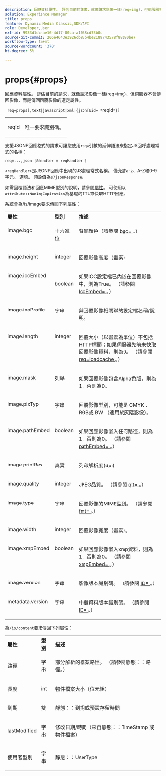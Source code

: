 ```yaml
---
description: 回應資料屬性。 評估目前的請求，就像請求影像一樣(req=img)，但伺服器不會傳回影像，而是傳回回覆影像的選定屬性。
solution: Experience Manager
title: props
feature: Dynamic Media Classic,SDK/API
role: Developer,User
exl-id: 9933d1dc-ae16-4d17-80ca-a1068cd73b0c
source-git-commit: 206e4643e3926cb85b4be2189743578f88180be7
workflow-type: tm+mt
source-wordcount: '370'
ht-degree: 5%

---
```


# props{#props}

回應資料屬性。 評估目前的請求，就像請求影像一樣(req=img)，但伺服器不會傳回影像，而是傳回回覆影像的選定屬性。

` req=props[,text|javascript|xml|{json[&id= *`reqId`*}]`

<table id="simpletable_A9FCC880171B4A9DBAE28413AFDF75F7"> 
 <tr class="strow"> 
  <td class="stentry"> <p> <span class="codeph"> <span class="varname"> reqId </span> </span> </p> </td> 
  <td class="stentry"> <p>唯一要求識別碼。 </p> </td> 
 </tr> 
</table>

支援JSONP回應格式的請求可讓您使用`req=`引數的延伸語法來指定JS回呼處理常式的名稱：

`req=...,json [&handler = reqHandler ]`

`<reqHandler>`是JSONP回應中出現的JS處理常式名稱。 僅允許a-z、A-Z和0-9字元。 選填。 預設值為`s7jsonResponse`。

如需回覆語法和回應MIME型別的說明，請參閱[屬性](../../../../../../is-api/http-ref/image-serving-api-ref/c-http-protocol-reference/c-response-data/c-properties/c-properties.md#concept-49c609fd6de942cab422ee412353c9d9)。 可使用以`attribute::NonImgExpiration`為基礎的TTL來快取HTTP回應。

系統會為/is/image要求傳回下列屬性：

<table id="table_9665612ED7D24C07AAF75D953C0FEB36"> 
 <tbody> 
  <tr> 
   <td> <b>屬性</b> </td> 
   <td> <b>型別</b> </td> 
   <td> <b>描述</b> </td> 
  </tr> 
  <tr valign="top"> 
   <td> <p> <span class="codeph"> image.bgc </span> </p> </td> 
   <td> <p> 十六進位 </p> </td> 
   <td> <p> 背景顏色（請參閱<span class="codeph"> <a href="../../../../../../is-api/http-ref/image-serving-api-ref/c-http-protocol-reference/c-command-reference/r-bgc.md#reference-53376175f617446fbe5c69120f834b88" type="reference" format="dita" scope="local"> bgc= </a> </span>。） </p> </td> 
  </tr> 
  <tr valign="top"> 
   <td valign="top"> <p> <span class="codeph"> image.height </span> </p> </td> 
   <td> <p> integer </p> </td> 
   <td> <p> 回覆影像高度（畫素） </p> </td> 
  </tr> 
  <tr> 
   <td valign="top"> <p> <span class="codeph"> image.iccEmbed </span> </p> </td> 
   <td> <p> boolean </p> </td> 
   <td> <p> 如果ICC設定檔已內嵌在回覆影像中，則為True。 （請參閱<span class="codeph"> <a href="../../../../../../is-api/http-ref/image-serving-api-ref/c-http-protocol-reference/c-command-reference/r-iccembed.md#reference-e3b774fb322046a2a6dde3a7bab5583e" type="reference" format="dita" scope="local"> IccEmbed= </a> </span>。） </p> </td> 
  </tr> 
  <tr valign="top"> 
   <td> <p> <span class="codeph"> image.iccProfile </span> </p> </td> 
   <td> <p> 字串 </p> </td> 
   <td> <p> 與回覆影像相關聯的設定檔名稱/說明。 </p> </td> 
  </tr> 
  <tr valign="top"> 
   <td> <p> <span class="codeph"> image.length </span> </p> </td> 
   <td> <p> integer </p> </td> 
   <td> <p> 回覆大小（以畫素為單位）不包括HTTP標頭；如果伺服器先前未快取回覆影像資料，則為0。 （請參閱<span class="codeph"> <a href="../../../../../../is-api/http-ref/image-serving-api-ref/c-http-protocol-reference/c-command-reference/r-req/r-req.md#reference-907cdb4a97034db7ad94695f25552e76" type="reference" format="dita" scope="local"> req=loadcache </a> </span>。） </p> </td> 
  </tr> 
  <tr valign="top"> 
   <td> <p> <span class="codeph"> image.mask </span> </p> </td> 
   <td> <p> 列舉 </p> </td> 
   <td> <p> 如果回覆影像包含Alpha色版，則為1，否則為0。 </p> </td> 
  </tr> 
  <tr valign="top"> 
   <td> <p> <span class="codeph"> image.pixTyp </span> </p> </td> 
   <td> <p> 字串 </p> </td> 
   <td> <p> 回覆影像型別，可能是<span class="codeph"> CMYK </span>、<span class="codeph">RGB</span>或<span class="codeph"> BW </span> （適用於灰階影像）。 </p> </td> 
  </tr> 
  <tr valign="top"> 
   <td> <p> <span class="codeph"> image.pathEmbed </span> </p> </td> 
   <td> <p> boolean </p> </td> 
   <td> <p> 如果回應影像嵌入任何路徑，則為1，否則為0。 （請參閱<span class="codeph"> <a href="../../../../../../is-api/http-ref/image-serving-api-ref/c-http-protocol-reference/c-command-reference/r-pathembed.md#reference-9ccf0771d6634cf68c1c9c33cd428301" type="reference" format="dita" scope="local"> pathEmbed= </a> </span>。） </p> </td> 
  </tr> 
  <tr valign="top"> 
   <td> <p> <span class="codeph"> image.printRes </span> </p> </td> 
   <td> <p> 真實 </p> </td> 
   <td> <p> 列印解析度(dpi) </p> </td> 
  </tr> 
  <tr valign="top"> 
   <td> <p> <span class="codeph"> image.quality </span> </p> </td> 
   <td> <p> integer </p> </td> 
   <td> <p> JPEG品質。 （請參閱<span class="codeph"> <a href="../../../../../../is-api/http-ref/image-serving-api-ref/c-http-protocol-reference/c-command-reference/r-is-http-qlt.md#reference-f69ed0758c784b0385d979820546d352" type="reference" format="dita" scope="local"> qlt= </a> </span>。） </p> </td> 
  </tr> 
  <tr valign="top"> 
   <td> <p> <span class="codeph"> image.type </span> </p> </td> 
   <td> <p> 字串 </p> </td> 
   <td> <p> 回覆影像的MIME型別。 （請參閱<span class="codeph"> <a href="../../../../../../is-api/http-ref/image-serving-api-ref/c-http-protocol-reference/c-command-reference/r-is-http-fmt.md#reference-cdf10043423b45ba9fe15157fb3ae37a" type="reference" format="dita" scope="local"> fmt= </a> </span>。） </p> </td> 
  </tr> 
  <tr valign="top"> 
   <td> <p> <span class="codeph"> image.width </span> </p> </td> 
   <td> <p> integer </p> </td> 
   <td> <p> 回覆影像寬度（畫素）。 </p> </td> 
  </tr> 
  <tr valign="top"> 
   <td> <p> <span class="codeph"> image.xmpEmbed </span> </p> </td> 
   <td> <p> boolean </p> </td> 
   <td> <p> 如果回應影像嵌入xmp資料，則為1，否則為0。 （請參閱<span class="codeph"> <a href="../../../../../../is-api/http-ref/image-serving-api-ref/c-http-protocol-reference/c-command-reference/r-xmpembed.md#reference-46ecf40a40a0442fa62de3a85dcb03e8" type="reference" format="dita" scope="local"> xmpEmbed= </a> </span>。） </p> </td> 
  </tr> 
  <tr valign="top"> 
   <td> <p> <span class="codeph"> image.version </span> </p> </td> 
   <td> <p> 字串 </p> </td> 
   <td> <p> 影像版本識別碼。 （請參閱<span class="codeph"> <a href="../../../../../../is-api/http-ref/image-serving-api-ref/c-http-protocol-reference/c-command-reference/r-id.md#reference-60661184deb3420998779724244fcfa0" type="reference" format="dita" scope="local"> ID= </a> </span>。） </p> </td> 
  </tr> 
  <tr valign="top"> 
   <td> <p> <span class="codeph"> metadata.version </span> </p> </td> 
   <td> <p> 字串 </p> </td> 
   <td> <p> 中繼資料版本識別碼。 （請參閱<span class="codeph"> <a href="../../../../../../is-api/http-ref/image-serving-api-ref/c-http-protocol-reference/c-command-reference/r-id.md#reference-60661184deb3420998779724244fcfa0" type="reference" format="dita" scope="local"> ID= </a> </span>。） </p> </td> 
  </tr> 
 </tbody> 
</table>

為`/is/content`要求傳回下列屬性：

<table id="table_B66360C475CE495D9701AB526E758873"> 
 <tbody> 
  <tr> 
   <td> <b>屬性</b> </td> 
   <td> <b>型別</b> </td> 
   <td> <b>描述</b> </td> 
  </tr> 
  <tr> 
   <td> <p> <span class="codeph">路徑</span> </p> </td> 
   <td> <p> 字串 </p> </td> 
   <td> <p>部分解析的檔案路徑。 （請參閱<span class="codeph">靜態：：路徑</span>。） </p> </td> 
  </tr> 
  <tr> 
   <td> <p> <span class="codeph">長度</span> </p> </td> 
   <td> <p> int </p> </td> 
   <td> <p> 物件檔案大小（位元組） </p> </td> 
  </tr> 
  <tr> 
   <td> <p> <span class="codeph">到期</span> </p> </td> 
   <td> <p> 雙 </p> </td> 
   <td> <p> <span class="codeph">靜態：：到期</span>或預設存留時間 </p> </td> 
  </tr> 
  <tr> 
   <td> <p> <span class="codeph"> lastModified </span> </p> </td> 
   <td> <p> 字串 </p> </td> 
   <td> <p> 修改日期/時間（來自<span class="codeph">靜態：：TimeStamp </span>或物件檔案） </p> </td> 
  </tr> 
  <tr> 
   <td> <p> <span class="codeph">使用者型別</span> </p> </td> 
   <td> <p> 字串 </p> </td> 
   <td> <p> <span class="codeph">靜態：：UserType </span> </p> </td> 
  </tr> 
 </tbody> 
</table>
